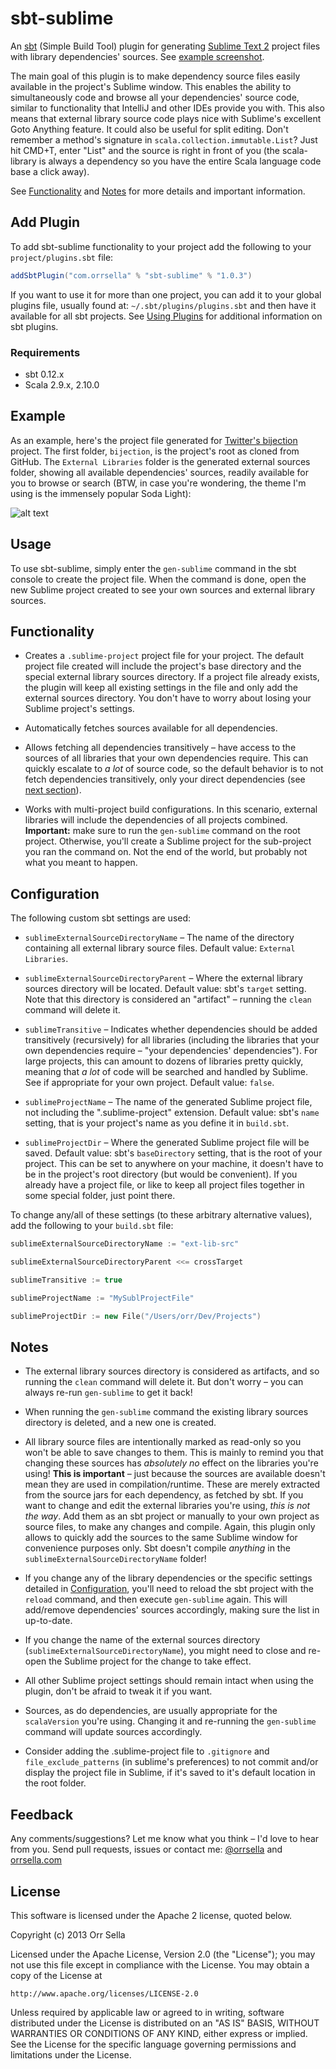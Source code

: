 # sbt-sublime

An [sbt](http://www.scala-sbt.org/) (Simple Build Tool) plugin for generating [Sublime Text 2](http://www.sublimetext.com/) project files with library dependencies' sources. See [example screenshot](https://github.com/orrsella/sbt-sublime#example).

The main goal of this plugin is to make dependency source files easily available in the project's Sublime window. This enables the ability to simultaneously code and browse all your dependencies' source code, similar to functionality that IntelliJ and other IDEs provide you with. This also means that external library source code plays nice with Sublime's excellent Goto Anything feature. It could also be useful for split editing. Don't remember a method's signature in `scala.collection.immutable.List`? Just hit CMD+T, enter "List" and the source is right in front of you (the scala-library is always a dependency so you have the entire Scala language code base a click away).

See [Functionality](https://github.com/orrsella/sbt-sublime#functionality) and [Notes](https://github.com/orrsella/sbt-sublime#notes) for more details and important information.

## Add Plugin

To add sbt-sublime functionality to your project add the following to your `project/plugins.sbt` file:

```scala
addSbtPlugin("com.orrsella" % "sbt-sublime" % "1.0.3")
```

If you want to use it for more than one project, you can add it to your global plugins file, usually found at: `~/.sbt/plugins/plugins.sbt` and then have it available for all sbt projects. See [Using Plugins](http://www.scala-sbt.org/release/docs/Getting-Started/Using-Plugins.html) for additional information on sbt plugins.

### Requirements

* sbt 0.12.x
* Scala 2.9.x, 2.10.0

## Example

As an example, here's the project file generated for [Twitter's bijection](https://github.com/twitter/bijection) project. The first folder, `bijection`, is the project's root as cloned from GitHub. The `External Libraries` folder is the generated external sources folder, showing all available dependencies' sources, readily available for you to browse or search (BTW, in case you're wondering, the theme I'm using is  the immensely popular Soda Light):

![alt text](https://raw.github.com/orrsella/sbt-sublime/master/img/screenshot1.png "Generated project for Twitter's bijection")

## Usage

To use sbt-sublime, simply enter the `gen-sublime` command in the sbt console to create the project file. When the command is done, open the new Sublime project created to see your own sources and external library sources.

## Functionality

* Creates a `.sublime-project` project file for your project. The default project file created will include the project's base directory and the special external library sources directory. If a project file already exists, the plugin will keep all existing settings in the file and only add the external sources directory. You don't have to worry about losing your Sublime project's settings.

* Automatically fetches sources available for all dependencies.

* Allows fetching all dependencies transitively – have access to the sources of all libraries that your own dependencies require. This can quickly escalate to *a lot* of source code, so the default behavior is to not fetch dependencies transitively, only your direct dependencies (see [next section](https://github.com/orrsella/sbt-sublime#configuration)).

* Works with multi-project build configurations. In this scenario, external libraries will include the dependencies of all projects combined. **Important:** make sure to run the `gen-sublime` command on the root project. Otherwise, you'll create a Sublime project for the sub-project you ran the command on. Not the end of the world, but probably not what you meant to happen.

## Configuration

The following custom sbt settings are used:

* `sublimeExternalSourceDirectoryName` – The name of the directory containing all external library source files. Default value: `External Libraries`.

* `sublimeExternalSourceDirectoryParent` – Where the external library sources directory will be located. Default value: sbt's `target` setting. Note that this directory is considered an "artifact" – running the `clean` command will delete it.

* `sublimeTransitive` – Indicates whether dependencies should be added transitively (recursively) for all libraries (including the libraries that your own dependencies require – "your dependencies' dependencies"). For large projects, this can amount to dozens of libraries pretty quickly, meaning that *a lot* of code will be searched and handled by Sublime. See if appropriate for your own project. Default value: `false`.

* `sublimeProjectName` – The name of the generated Sublime project file, not including the ".sublime-project" extension. Default value: sbt's `name` setting, that is your project's name as you define it in `build.sbt`.

* `sublimeProjectDir` – Where the generated Sublime project file will be saved. Default value: sbt's `baseDirectory` setting, that is the root of your project. This can be set to anywhere on your machine, it doesn't have to be in the project's root directory (but would be convenient). If you already have a project file, or like to keep all project files together in some special folder, just point there.

To change any/all of these settings (to these arbitrary alternative values), add the following to your `build.sbt` file:

```scala
sublimeExternalSourceDirectoryName := "ext-lib-src"

sublimeExternalSourceDirectoryParent <<= crossTarget

sublimeTransitive := true

sublimeProjectName := "MySublProjectFile"

sublimeProjectDir := new File("/Users/orr/Dev/Projects")
```

## Notes

* The external library sources directory is considered as artifacts, and so running the `clean` command will delete it. But don't worry – you can always re-run `gen-sublime` to get it back!

* When running the `gen-sublime` command the existing library sources directory is deleted, and a new one is created.

* All library source files are intentionally marked as read-only so you won't be able to save changes to them. This is mainly to remind you that changing these sources has *absolutely no* effect on the libraries you're using! **This is important** – just because the sources are available doesn't mean they are used in compilation/runtime. These are merely extracted from the source jars for each dependency, as fetched by sbt. If you want to change and edit the external libraries you're using, *this is not the way*. Add them as an sbt project or manually to your own project as source files, to make any changes and compile. Again, this plugin only allows to quickly add the sources to the same Sublime window for convenience purposes only. Sbt doesn't compile *anything* in the `sublimeExternalSourceDirectoryName` folder!

* If you change any of the library dependencies or the specific settings detailed in [Configuration](https://github.com/orrsella/sbt-sublime#configuration), you'll need to reload the sbt project with the `reload` command, and then execute `gen-sublime` again. This will add/remove dependencies' sources accordingly, making sure the list in up-to-date.

* If you change the name of the external sources directory (`sublimeExternalSourceDirectoryName`), you might need to close and re-open the Sublime project for the change to take effect.

* All other Sublime project settings should remain intact when using the plugin, don't be afraid to tweak it if you want.

* Sources, as do dependencies, are usually appropriate for the `scalaVersion` you're using. Changing it and re-running the `gen-sublime` command will update sources accordingly.

* Consider adding the .sublime-project file to `.gitignore` and `file_exclude_patterns` (in sublime's preferences) to not commit and/or display the project file in Sublime, if it's saved to it's default location in the root folder.

## Feedback

Any comments/suggestions? Let me know what you think – I'd love to hear from you. Send pull requests, issues or contact me: [@orrsella](http://twitter.com/orrsella) and [orrsella.com](http://orrsella.com)

## License

This software is licensed under the Apache 2 license, quoted below.

Copyright (c) 2013 Orr Sella

Licensed under the Apache License, Version 2.0 (the "License"); you may not use this file except in compliance with the License. You may obtain a copy of the License at

    http://www.apache.org/licenses/LICENSE-2.0

Unless required by applicable law or agreed to in writing, software distributed under the License is distributed on an "AS IS" BASIS, WITHOUT WARRANTIES OR CONDITIONS OF ANY KIND, either express or implied. See the License for the specific language governing permissions and limitations under the License.
